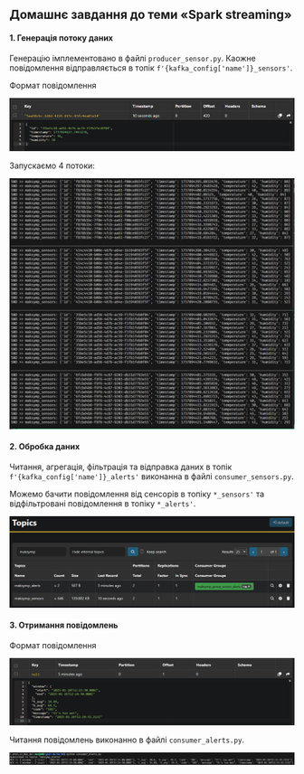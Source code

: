 ## Домашнє завдання до теми «Spark streaming»

#### 1. Генерація потоку даних

Генерацію імплементовано в файлі `producer_sensor.py`.
Каожне повідомлення відправляється в топік `f'{kafka_config['name']}_sensors'`.

Формат повідомлення

![sensor_format](screenshots/p4.png)

Запускаємо 4 потоки:

![p1](screenshots/p1.png)

#### 2. Обробка даних

Читання, агрегація, фільтрація та відправка даних в топік `f'{kafka_config['name']}_alerts'` виконанна в файлі `consumer_sensors.py`.

Можемо бачити повідомлення від сенсорів в топіку `*_sensors'` та відфільтровані повідомлення в топіку `*_alerts'`.

![p3](screenshots/p3.png)

#### 3. Отримання повідомлень

Формат повідомлення

![alert_format](screenshots/p5.png)

Читання повідомлень виконанно в файлі `consumer_alerts.py`.

![p2](screenshots/p2.png)
